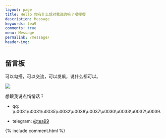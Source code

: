 ```yaml
---
layout: page
title: Hello 你有什么想对我说的嘛？嘤嘤嘤
description: Message
keywords: tea9
comments: true
menu: Message
permalink: /message/
header-img: 
---
```


## 留言板

可以勾搭，可以交流，可以发飙，说什么都可以。  

![](https://timgsa.baidu.com/timg?image&quality=80&size=b9999_10000&sec=1530159774625&di=9924be4b32068447118cb3464c35324f&imgtype=0&src=http%3A%2F%2Fimg.smzy.com%2Fimges%2F2017%2F0517%2F20170517084236902.jpg)

想跟我说点悄悄话？  
+ qq: \u0031\u0031\u0035\u0032\u0038\u0037\u0030\u0033\u0032\u0039. 

+ telegram: [@tea99](https://t.me/tea99)  

<div class="valine_comment"></div>
{% include comment.html %}

<script>
new Valine({
        av: AV,
        el: '.valine_comment' ,
        notify: false, 
        verify: false, 
        appId: '{{ site.comments.valine_app_id }}',
        appKey: '{{ site.comments.valine_app_key }}',
        placeholder: '{{ site.comments.valine_placeholder }}',
        path:window.location.pathname, 
        avatar:'{{ site.comments.valine_avatar }}' ,
        pageSize: "10"
    });
</script>
